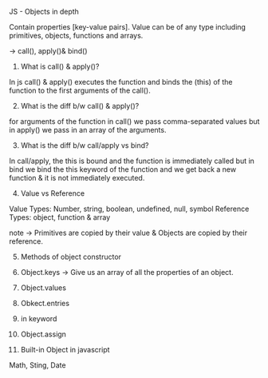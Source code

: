 JS - Objects in depth 

Contain properties [key-value pairs]. Value can be of any type including primitives, objects, functions and arrays.

-> call(), apply()& bind()

1. What is call() & apply()?

In js call() & apply() executes the function and binds the (this) of the function to the first arguments of the call().

2. What is the diff b/w call() & apply()?

for arguments of the function in call() we pass comma-separated values but in apply() we pass in an array of the arguments.

3. What is the diff b/w call/apply vs bind?

In call/apply, the this is bound and the function is immediately called but in bind we bind the this keyword of the function and we get back a new function & it is not immediately executed.


4. Value vs Reference

Value Types: Number, string, boolean, undefined, null, symbol
Reference Types: object, function & array

note -> Primitives are copied by their value & Objects are copied by their reference.


5. Methods of object constructor

1. Object.keys -> Give us an array of all the properties of an object.
 2. Object.values
 3. Obkect.entries
 4. in keyword
 5. Object.assign


6. Built-in Object in javascript

Math, Sting, Date



